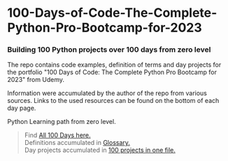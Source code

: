 # 100-Days-of-Code-The-Complete-Python-Pro-Bootcamp-for-2023

### Building 100 Python projects over 100 days from zero level

The repo contains code examples, definition of terms and day projects for the portfolio "100 Days of Code: The Complete Python Pro Bootcamp for 2023" from Udemy.

Information were accumulated by the author of the repo from various sources. Links to the used resources can be found on the bottom of each day page.

Python Learning path from zero level. 

>Find [All 100 Days here.](https://github.com/iliamunaev/100-Days-of-Python-Bootcamp/tree/main/All%20100%20Days)  
>Definitions accumulated in [Glossary.](https://github.com/iliamunaev/100-Days-of-Python-Bootcamp/blob/main/Glossary.md)  
>Day projects accumulated in [100 projects in one file.](https://github.com/iliamunaev/100-Days-of-Python-Bootcamp/blob/main/100%20projects%20in%20one%20file.md)






